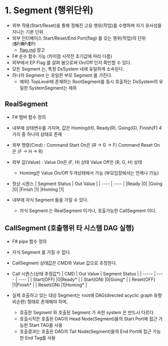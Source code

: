 # 1. Segment (행위단위)

- 외부 작용(Start/Reset)을 통해 정해진 고유 행위(작업)를 수행하며 자기 유사성을 지니는 기본 단위
- 외부 인터페이스 Start/Reset/End Port(flag) 를 갖는 행위(작업)의 단위 (**S**P/**R**P/**E**P)
  - [flag.md](flag.md) 참고
- F# 순수 함수 기능 (차이점 시작전 초기값에 따라 다름)
- 외부에서 EP Flag 를 살펴 봄으로써 On/Off 인지 확인할 수 있다.
- 모든 Segment 는, 특정 DsSystem 내에 유일하게 소속된다.
- 하나의 Segment 는 유일한 부모 Segment 를 가진다.
  - 예외) TopLevel에 존재하는 RootSegment를 동시 호출하는 DsSystem의 유일한 SystemSegment는 제외
  
## RealSegment

- F# 멤버 함수 정의
- 내부에 상태변수를 가지며, 값은 Homing(H), Ready(R), Going(G), Finish(F) 4가지 중 하나의 상태로 존재
- 외부 명령(Cmd)   : Command Start On은 (R → G → F) Command Reset On은 (F → H → R)
- 외부 값(Value)     : Value On은 (F, H) 상태 Value Off은 (R, G, H) 상태
  - Homing은 Value On/Off 두개상태에서 가능 (부모입장에서는 언제나 가능)
- 정상 시퀀스
    | Segment Status | Out Value |
    | ----  | ---- |
    |Ready  |0|
    |Going  |0|
    |Finish |1|
    |Homing |1|

- 내부에 자식 Segment 들을 가질 수 있다.
  - 자식 Segment 는 RealSegment 이거나, 호출가능한 CallSegment 이다.

## CallSegment (호출행위 타 시스템 DAG 실행)

- F# pipe 함수 정의
- 자식 Segment 를 가질 수 없다.
- CallSegment 상태값은 CMD와 Value 값으로 추정한다.

- Call 시퀀스(상태 추정값*)
  | CMD  | Out Value | Segment Status |
  | ----- | ----  | ---- |
  | Start(OFF) |0|Ready*  |
  | Start(ON) |0|Going*  |
  | Reset(OFF) |1|Finish* |
  | Reset(ON) |1|Homing* |
- 실제 호출하고 있는 대상 Segment는 root에 DAG(directed acyclic graph 유향비순환) 형태로 존재해야 하며,
  - 호출한 Segment 와 호출된 Segment 가 속한 system 은 반드시 다르다.
  - 호출시작은 호출된 DAG의 Head Node(Segment)들의 Start Port에 접근 가능한 Start TAG를 사용
  - 호출결과는 호출된 DAG의 Tail Node(Segment)들의 End Port에 접근 가능한 End Tag를 사용
